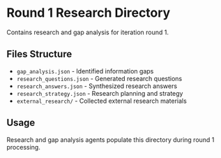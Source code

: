 # Round 1 Research Directory

Contains research and gap analysis for iteration round 1.

## Files Structure

- `gap_analysis.json` - Identified information gaps
- `research_questions.json` - Generated research questions
- `research_answers.json` - Synthesized research answers
- `research_strategy.json` - Research planning and strategy
- `external_research/` - Collected external research materials

## Usage

Research and gap analysis agents populate this directory during round 1 processing.